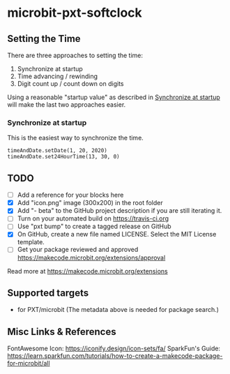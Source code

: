 # microbit-pxt-softclock

## Setting the Time 

There are three approaches to setting the time:

1. Synchronize at startup
2. Time advancing / rewinding 
3. Digit count up / count down on digits

Using a reasonable "startup value" as described in [Synchronize at startup](#synchronize-at-startup) will make the last two approaches easier.

### Synchronize at startup

This is the easiest way to synchronize the time. 
```blocks
timeAndDate.setDate(1, 20, 2020)
timeAndDate.set24HourTime(13, 30, 0)
```

## TODO

- [ ] Add a reference for your blocks here
- [X] Add "icon.png" image (300x200) in the root folder
- [X] Add "- beta" to the GitHub project description if you are still iterating it.
- [ ] Turn on your automated build on https://travis-ci.org
- [ ] Use "pxt bump" to create a tagged release on GitHub
- [X] On GitHub, create a new file named LICENSE. Select the MIT License template.
- [ ] Get your package reviewed and approved https://makecode.microbit.org/extensions/approval

Read more at https://makecode.microbit.org/extensions

## Supported targets

* for PXT/microbit
(The metadata above is needed for package search.)



## Misc Links & References

FontAwesome Icon: https://iconify.design/icon-sets/fa/ 
SparkFun's Guide: https://learn.sparkfun.com/tutorials/how-to-create-a-makecode-package-for-microbit/all

<script src="https://makecode.com/gh-pages-embed.js"></script><script>makeCodeRender("{{ site.makecode.home_url }}", "{{ site.github.owner_name }}/{{ site.github.repository_name }}");</script>
